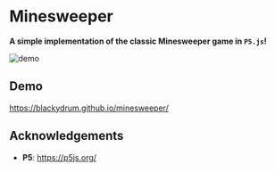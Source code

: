 # Minesweeper

**A simple implementation of the classic Minesweeper game in `P5.js`!**

![demo](https://github.com/BlackyDrum/minesweeper/assets/111639941/e6119370-158c-4f8a-a93c-2511c64b9f2b)



## Demo
https://blackydrum.github.io/minesweeper/

## Acknowledgements
- **P5**: https://p5js.org/
